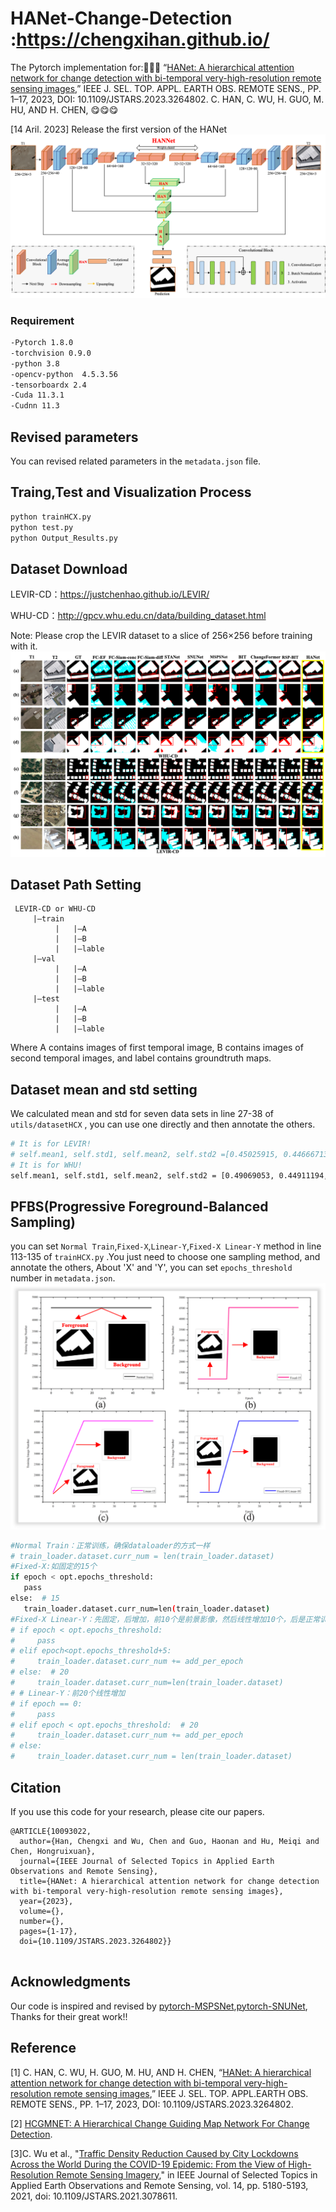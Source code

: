 
# HANet-Change-Detection :https://chengxihan.github.io/
The Pytorch implementation for::gift::gift::gift:
“[HANet: A hierarchical attention network for change detection with bi-temporal very-high-resolution remote sensing images](https://ieeexplore.ieee.org/abstract/document/10093022),” IEEE J. SEL. TOP. APPL. EARTH OBS. REMOTE SENS., PP. 1–17, 2023, DOI: 10.1109/JSTARS.2023.3264802.
 C. HAN, C. WU, H. GUO, M. HU, AND H. CHEN, :yum::yum::yum:

[14 Aril. 2023] Release the first version of the HANet
![image-20230415](/picture/HANet.png)

### Requirement  
```bash
-Pytorch 1.8.0  
-torchvision 0.9.0  
-python 3.8  
-opencv-python  4.5.3.56  
-tensorboardx 2.4  
-Cuda 11.3.1  
-Cudnn 11.3  
```


## Revised parameters 
 You can revised related parameters in the `metadata.json` file.  
 
## Traing,Test and Visualization Process   

```bash
python trainHCX.py 
python test.py 
python Output_Results.py
```

## Dataset Download   
 LEVIR-CD：https://justchenhao.github.io/LEVIR/  
 
 WHU-CD：http://gpcv.whu.edu.cn/data/building_dataset.html

 Note: Please crop the LEVIR dataset to a slice of 256×256 before training with it. 
 ![image-20230415](/picture/HANet-ExperimentResult.png)

## Dataset Path Setting
```
 LEVIR-CD or WHU-CD  
     |—train  
          |   |—A  
          |   |—B  
          |   |—lable  
     |—val  
          |   |—A  
          |   |—B  
          |   |—lable  
     |—test  
          |   |—A  
          |   |—B  
          |   |—lable
  ```        
 Where A contains images of first temporal image, B contains images of second temporal images, and label contains groundtruth maps.  
## Dataset mean and std setting 
We calculated mean and std for seven data sets in line 27-38 of `utils/datasetHCX` , you can use one directly and then annotate the others.
```bash
# It is for LEVIR!
# self.mean1, self.std1, self.mean2, self.std2 =[0.45025915, 0.44666713, 0.38134697],[0.21711577, 0.20401315, 0.18665968],[0.3455239, 0.33819652, 0.2888149],[0.157594, 0.15198614, 0.14440961]
# It is for WHU!
self.mean1, self.std1, self.mean2, self.std2 = [0.49069053, 0.44911194, 0.39301977], [0.17230505, 0.16819492,0.17020544],[0.49139765,0.49035382,0.46980983], [0.2150498, 0.20449342, 0.21956162]
```

## PFBS(Progressive Foreground-Balanced Sampling)
you can set `Normal Train`,`Fixed-X`,`Linear-Y`,`Fixed-X Linear-Y` method in line 113-135 of `trainHCX.py` .You just need to choose one sampling method, and annotate the others, About 'X' and 'Y', you can set `epochs_threshold` number in `metadata.json`.
![image-20230415](/picture/PFBS-2.png)
```bash
#Normal Train：正常训练，确保dataloader的方式一样
# train_loader.dataset.curr_num = len(train_loader.dataset)
#Fixed-X:如固定的15个
if epoch < opt.epochs_threshold:
   pass
else:  # 15
   train_loader.dataset.curr_num=len(train_loader.dataset)
#Fixed-X Linear-Y：先固定，后增加，前10个是前景影像，然后线性增加10个，后是正常训练
# if epoch < opt.epochs_threshold:
#     pass
# elif epoch<opt.epochs_threshold+5:
#     train_loader.dataset.curr_num += add_per_epoch
# else:  # 20
#     train_loader.dataset.curr_num=len(train_loader.dataset)
# # Linear-Y：前20个线性增加
# if epoch == 0:
#     pass
# elif epoch < opt.epochs_threshold:  # 20
#     train_loader.dataset.curr_num += add_per_epoch
# else:
#     train_loader.dataset.curr_num = len(train_loader.dataset)
```


## Citation 

 If you use this code for your research, please cite our papers.  

```
@ARTICLE{10093022,
  author={Han, Chengxi and Wu, Chen and Guo, Haonan and Hu, Meiqi and Chen, Hongruixuan},
  journal={IEEE Journal of Selected Topics in Applied Earth Observations and Remote Sensing}, 
  title={HANet: A hierarchical attention network for change detection with bi-temporal very-high-resolution remote sensing images}, 
  year={2023},
  volume={},
  number={},
  pages={1-17},
  doi={10.1109/JSTARS.2023.3264802}}


```
## Acknowledgments
 
 Our code is inspired and revised by [pytorch-MSPSNet](https://github.com/QingleGuo/MSPSNet-Change-Detection-TGRS),[pytorch-SNUNet](https://github.com/likyoo/Siam-NestedUNet), Thanks  for their great work!!  


## Reference  
[1] C. HAN, C. WU, H. GUO, M. HU, AND H. CHEN, 
“[HANet: A hierarchical attention network for change detection with bi-temporal very-high-resolution remote sensing images](https://ieeexplore.ieee.org/abstract/document/10093022),” IEEE J. SEL. TOP. APPL.EARTH OBS. REMOTE SENS., PP. 1–17, 2023, DOI: 10.1109/JSTARS.2023.3264802.


[2] [HCGMNET: A Hierarchical Change Guiding Map Network For Change Detection](https://doi.org/10.48550/arXiv.2302.10420).

[3]C. Wu et al., "[Traffic Density Reduction Caused by City Lockdowns Across the World During the COVID-19 Epidemic: From the View of High-Resolution Remote Sensing Imagery](https://ieeexplore.ieee.org/abstract/document/9427164)," in IEEE Journal of Selected Topics in Applied Earth Observations and Remote Sensing, vol. 14, pp. 5180-5193, 2021, doi: 10.1109/JSTARS.2021.3078611.


